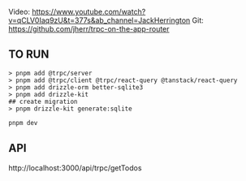 Video: https://www.youtube.com/watch?v=qCLV0Iaq9zU&t=377s&ab_channel=JackHerrington
Git: https://github.com/jherr/trpc-on-the-app-router

## TO RUN

```
> pnpm add @trpc/server 
> pnpm add @trpc/client @trpc/react-query @tanstack/react-query  
> pnpm add drizzle-orm better-sqlite3
> pnpm add drizzle-kit
## create migration
> pnpm drizzle-kit generate:sqlite
```

```bash
pnpm dev
```

## API
http://localhost:3000/api/trpc/getTodos

